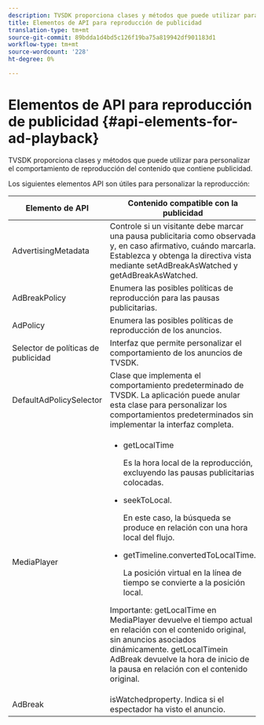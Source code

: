 ```yaml
---
description: TVSDK proporciona clases y métodos que puede utilizar para personalizar el comportamiento de reproducción del contenido que contiene publicidad.
title: Elementos de API para reproducción de publicidad
translation-type: tm+mt
source-git-commit: 89bdda1d4bd5c126f19ba75a819942df901183d1
workflow-type: tm+mt
source-wordcount: '228'
ht-degree: 0%

---
```



# Elementos de API para reproducción de publicidad {#api-elements-for-ad-playback}

TVSDK proporciona clases y métodos que puede utilizar para personalizar el comportamiento de reproducción del contenido que contiene publicidad.

Los siguientes elementos API son útiles para personalizar la reproducción:

<table id="table_B07E373B9D2B425AB36466B1D42411AD"> 
 <thead> 
  <tr> 
   <th colname="col1" class="entry"> <b>Elemento de API  </b></th> 
   <th colname="col2" class="entry"> <b>Contenido compatible con la publicidad</b></th> 
  </tr> 
 </thead>
 <tbody> 
  <tr> 
   <td colname="col1"><span class="apiname"> AdvertisingMetadata  </span> </td> 
   <td colname="col2">Controle si un visitante debe marcar una pausa publicitaria como observada y, en caso afirmativo, cuándo marcarla. Establezca y obtenga la directiva vista mediante <span class="codeph"> setAdBreakAsWatched</span> y <span class="codeph"> getAdBreakAsWatched</span>. </td> 
  </tr> 
  <tr> 
   <td colname="col1"><span class="apiname"> AdBreakPolicy</span> </td> 
   <td colname="col2"> Enumera las posibles políticas de reproducción para las pausas publicitarias. </td> 
  </tr> 
  <tr> 
   <td colname="col1"><span class="apiname"> AdPolicy</span> </td> 
   <td colname="col2"> Enumera las posibles políticas de reproducción de los anuncios. </td> 
  </tr> 
  <tr> 
   <td colname="col1"><span class="apiname"> Selector de políticas de publicidad  </span> </td> 
   <td colname="col2"> Interfaz que permite personalizar el comportamiento de los anuncios de TVSDK. </td> 
  </tr> 
  <tr> 
   <td colname="col1"><span class="apiname"> DefaultAdPolicySelector  </span> </td> 
   <td colname="col2"> Clase que implementa el comportamiento predeterminado de TVSDK. La aplicación puede anular esta clase para personalizar los comportamientos predeterminados sin implementar la interfaz completa. </td> 
  </tr> 
  <tr> 
   <td colname="col1"> <span class="apiname"> MediaPlayer</span> </td> 
   <td colname="col2"> 
    <ul id="ul_37700A741403448A8760FDDA68B099AA"> 
     <li id="li_B465170D449E49489C5924572BEEB4A5"><span class="codeph"> getLocalTime</span> <p>Es la hora local de la reproducción, excluyendo las pausas publicitarias colocadas. </p> </li> 
     <li id="li_D9D68CF428904BB2B84E1BCE828A90DC"><span class="codeph"> seekToLocal</span>. <p>En este caso, la búsqueda se produce en relación con una hora local del flujo. </p> </li> 
     <li id="li_9DBCA75537DC4824AA66B53A3FA28812"><span class="codeph"> getTimeline.convertedToLocalTime</span>. <p>La posición virtual en la línea de tiempo se convierte a la posición local. </p> </li> 
    </ul> <p>Importante:  <span class="codeph"> getLocalTime</span> en <span class="codeph"> MediaPlayer</span> devuelve el tiempo actual en relación con el contenido original, sin anuncios asociados dinámicamente. <span class="codeph"> </span> getLocalTimein  <span class="codeph"> </span> AdBreak devuelve la hora de inicio de la pausa en relación con el contenido original. </p> </td> 
  </tr> 
  <tr> 
   <td colname="col1"><span class="apiname"> AdBreak</span> </td> 
   <td colname="col2"><span class="codeph"> </span> isWatchedproperty. Indica si el espectador ha visto el anuncio. </td> 
  </tr> 
 </tbody> 
</table>